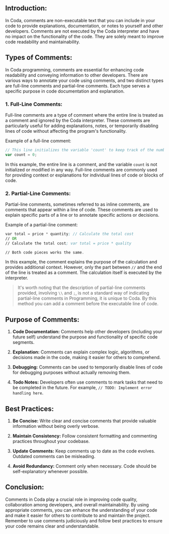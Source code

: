 ## Introduction:

In Coda, comments are non-executable text that you can include in your code to provide explanations, documentation, or notes to yourself and other developers. Comments are not executed by the Coda interpreter and have no impact on the functionality of the code. They are solely meant to improve code readability and maintainability.

## Types of Comments:
In Coda programming, comments are essential for enhancing code readability and conveying information to other developers. There are various ways to annotate your code using comments, and two distinct types are full-line comments and partial-line comments. Each type serves a specific purpose in code documentation and explanation.

### 1. Full-Line Comments:

Full-line comments are a type of comment where the entire line is treated as a comment and ignored by the Coda interpreter. These comments are particularly useful for adding explanations, notes, or temporarily disabling lines of code without affecting the program's functionality.

Example of a full-line comment:
```javascript
// This line initializes the variable 'count' to keep track of the number of items.
var count = 0;
```

In this example, the entire line is a comment, and the variable `count` is not initialized or modified in any way. Full-line comments are commonly used for providing context or explanations for individual lines of code or blocks of code.

### 2. Partial-Line Comments:

Partial-line comments, sometimes referred to as inline comments, are comments that appear within a line of code. These comments are used to explain specific parts of a line or to annotate specific actions or decisions.

Example of a partial-line comment:
```asm
var total = price * quantity; // Calculate the total cost
// OR
// Calculate the total cost; var total = price * quality

// Both code pieces works the same.
```

In this example, the comment explains the purpose of the calculation and provides additional context. However, only the part between `//` and the end of the line is treated as a comment. The calculation itself is executed by the interpreter.

> It's worth noting that the description of partial-line comments provided, involving `\\` and `;`, is not a standard way of indicating partial-line comments in Programming, it is unique to Coda. By this method you can add a comment before the executable line of code.


## Purpose of Comments:
1. **Code Documentation:** Comments help other developers (including your future self) understand the purpose and functionality of specific code segments.

2. **Explanation:** Comments can explain complex logic, algorithms, or decisions made in the code, making it easier for others to comprehend.

3. **Debugging:** Comments can be used to temporarily disable lines of code for debugging purposes without actually removing them.

4. **Todo Notes:** Developers often use comments to mark tasks that need to be completed in the future. For example, `// TODO: Implement error handling here`.

## Best Practices:

1. **Be Concise:** Write clear and concise comments that provide valuable information without being overly verbose.

2. **Maintain Consistency:** Follow consistent formatting and commenting practices throughout your codebase.

3. **Update Comments:** Keep comments up to date as the code evolves. Outdated comments can be misleading.

4. **Avoid Redundancy:** Comment only when necessary. Code should be self-explanatory whenever possible.

## Conclusion:

Comments in Coda play a crucial role in improving code quality, collaboration among developers, and overall maintainability. By using appropriate comments, you can enhance the understanding of your code and make it easier for others to contribute to and maintain the project. Remember to use comments judiciously and follow best practices to ensure your code remains clear and understandable.
